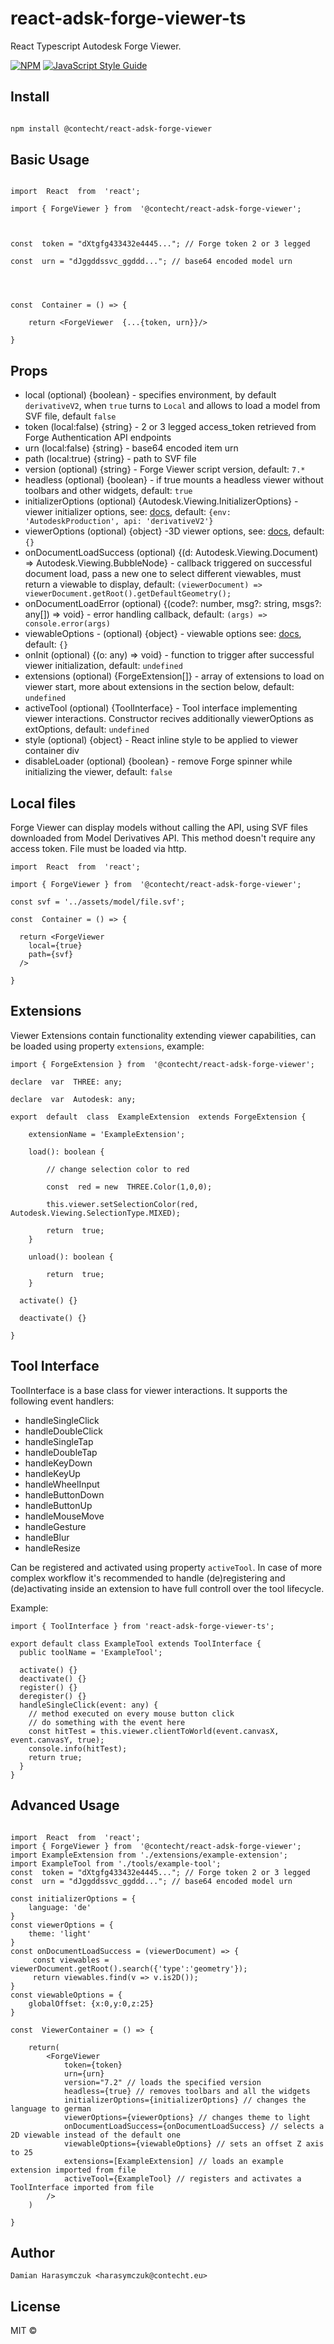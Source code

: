 # react-adsk-forge-viewer-ts

  

React Typescript Autodesk Forge Viewer.

  

[![NPM](https://img.shields.io/npm/v/@contecht/react-adsk-forge-viewer.svg)](https://www.npmjs.com/package/@contecht/react-adsk-forge-viewer) [![JavaScript Style Guide](https://img.shields.io/badge/code_style-standard-brightgreen.svg)](https://standardjs.com)

  

## Install

  

```bash

npm install @contecht/react-adsk-forge-viewer

```

  

## Basic Usage

  

```tsx

import  React  from  'react';

import { ForgeViewer } from  '@contecht/react-adsk-forge-viewer';

  

const  token = "dXtgfg433432e4445..."; // Forge token 2 or 3 legged

const  urn = "dJggddssvc_ggddd..."; // base64 encoded model urn

  
  

const  Container = () => {

	return <ForgeViewer  {...{token, urn}}/>

}

```

## Props

- local (optional) {boolean} - specifies environment, by default `derivativeV2`, when `true` turns to `Local` and allows to load a model from SVF file, default `false`
- token (local:false) {string} - 2 or 3 legged access_token retrieved from Forge Authentication API endpoints
- urn (local:false) {string} - base64 encoded item urn
- path (local:true) {string} - path to SVF file
- version (optional) {string} - Forge Viewer script version, default: `7.*`
- headless (optional) {boolean} - if true mounts a headless viewer without toolbars and other widgets, default: `true`
- initializerOptions (optional) {Autodesk.Viewing.InitializerOptions} - viewer initializer options, see: [docs](https://forge.autodesk.com/en/docs/viewer/v7/reference/Viewing/#initializer-options-callback), default: `{env: 'AutodeskProduction', api: 'derivativeV2'}`
- viewerOptions (optional) {object} -3D viewer options, see: [docs](https://forge.autodesk.com/en/docs/viewer/v7/reference/Viewing/Viewer3D/#new-viewer3d-container-config), default: `{}`
- onDocumentLoadSuccess (optional) {(d: Autodesk.Viewing.Document) => Autodesk.Viewing.BubbleNode} - callback triggered on successful document load, pass a new one to select different viewables, must return a viewable to display, default: `(viewerDocument) => viewerDocument.getRoot().getDefaultGeometry();`
- onDocumentLoadError (optional) {(code?: number, msg?: string, msgs?: any[]) => void} - error handling callback, default: `(args) => console.error(args)`
- viewableOptions - (optional) {object} - viewable options see: [docs](https://forge.autodesk.com/en/docs/viewer/v7/reference/Viewing/Viewer3D/#loaddocumentnode-avdocument-manifestnode-options), default: `{}`
- onInit (optional) {(o: any) => void} - function to trigger after successful viewer initialization, default: `undefined`
- extensions (optional) {ForgeExtension[]} - array of extensions to load on viewer start, more about extensions in the section below, default: `undefined`
- activeTool (optional) {ToolInterface} - Tool interface implementing viewer interactions. Constructor recives additionally viewerOptions as extOptions, default: `undefined`
- style (optional) {object} - React inline style to be applied to viewer container div
- disableLoader (optional) {boolean} - remove Forge spinner while initializing the viewer, default: `false`

## Local files

Forge Viewer can display models without calling the API, using SVF files downloaded from Model Derivatives API. This method doesn't require any access token. File must be loaded via http.

```tsx
import  React  from  'react';

import { ForgeViewer } from  '@contecht/react-adsk-forge-viewer';

const svf = '../assets/model/file.svf';  

const  Container = () => {

  return <ForgeViewer  
    local={true}
    path={svf}
  />

}
```

## Extensions

Viewer Extensions contain functionality extending viewer capabilities, can be loaded using property `extensions`, example:

```tsx
import { ForgeExtension } from  '@contecht/react-adsk-forge-viewer';

declare  var  THREE: any;

declare  var  Autodesk: any;

export  default  class  ExampleExtension  extends ForgeExtension {

	extensionName = 'ExampleExtension';

	load(): boolean {

		// change selection color to red

		const  red = new  THREE.Color(1,0,0);

		this.viewer.setSelectionColor(red, Autodesk.Viewing.SelectionType.MIXED);

		return  true;
	}

	unload(): boolean {

		return  true;
	}

  activate() {}

  deactivate() {}

}
```

## Tool Interface

ToolInterface is a base class for viewer interactions. It supports the following event handlers:
- handleSingleClick
- handleDoubleClick
- handleSingleTap
- handleDoubleTap
- handleKeyDown
- handleKeyUp
- handleWheelInput
- handleButtonDown
- handleButtonUp
- handleMouseMove
- handleGesture
- handleBlur
- handleResize

Can be registered and activated using property `activeTool`. In case of more complex workflow it's recommended to handle (de)registering and (de)activating inside an extension to have full controll over the tool lifecycle. 

Example:
```
import { ToolInterface } from 'react-adsk-forge-viewer-ts';

export default class ExampleTool extends ToolInterface {
  public toolName = 'ExampleTool';

  activate() {}
  deactivate() {}
  register() {}
  deregister() {}
  handleSingleClick(event: any) {
    // method executed on every mouse button click
    // do something with the event here
    const hitTest = this.viewer.clientToWorld(event.canvasX, event.canvasY, true);
    console.info(hitTest);
    return true;
  }
}
```

## Advanced Usage

```tsx

import  React  from  'react';
import { ForgeViewer } from  '@contecht/react-adsk-forge-viewer';
import ExampleExtension from './extensions/example-extension';
import ExampleTool from './tools/example-tool';
const  token = "dXtgfg433432e4445..."; // Forge token 2 or 3 legged
const  urn = "dJggddssvc_ggddd..."; // base64 encoded model urn

const initializerOptions = {
	language: 'de'
}
const viewerOptions = {
	theme: 'light'
}
const onDocumentLoadSuccess = (viewerDocument) => {
	 const viewables = viewerDocument.getRoot().search({'type':'geometry'});
	 return viewables.find(v => v.is2D());
}
const viewableOptions = {
	globalOffset: {x:0,y:0,z:25}
}

const  ViewerContainer = () => {

	return(
		<ForgeViewer
			token={token}
			urn={urn}
			version="7.2" // loads the specified version
			headless={true} // removes toolbars and all the widgets
			initializerOptions={initializerOptions} // changes the language to german
			viewerOptions={viewerOptions} // changes theme to light
			onDocumentLoadSuccess={onDocumentLoadSuccess} // selects a 2D viewable instead of the default one
			viewableOptions={viewableOptions} // sets an offset Z axis to 25
			extensions=[ExampleExtension] // loads an example extension imported from file
			activeTool={ExampleTool} // registers and activates a ToolInterface imported from file
		/>
	)

}
```

## Author
```
Damian Harasymczuk <harasymczuk@contecht.eu>
```

## License

  

MIT ©